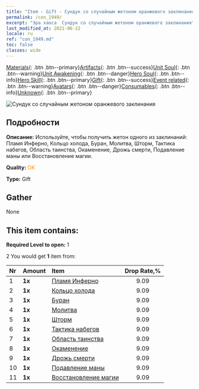 ```yaml
---
title: "Item - Gift - Сундук со случайным жетоном оранжевого заклинания"
permalink: /con_1949/
excerpt: "Эра хаоса  Сундук со случайным жетоном оранжевого заклинания"
last_modified_at: 2021-06-22
locale: ru
ref: "con_1949.md"
toc: false
classes: wide
---
```

 [Materials](/ItemsRU/){: .btn .btn--primary}[Artifacts](/ItemsRU/Artifacts/){: .btn .btn--success}[Unit Soul](/ItemsRU/UnitSoul/){: .btn .btn--warning}[Unit Awakening](/ItemsRU/UnitAwakening/){: .btn .btn--danger}[Hero Soul](/ItemsRU/HeroSoul/){: .btn .btn--info}[Hero Skill](/ItemsRU/HeroSkill/){: .btn .btn--primary}[Gift](/ItemsRU/Gift/){: .btn .btn--success}[Event related](/ItemsRU/Events/){: .btn .btn--warning}[Avatars](/ItemsRU/Avatars/){: .btn .btn--danger}[Consumables](/ItemsRU/Consumables/){: .btn .btn--info}[Unknown](/ItemsRU/Unknown/){: .btn .btn--primary}

 ![Сундук со случайным жетоном оранжевого заклинания](/images/t/i_7012.png)

## Подробности
 **Описание:** Используйте, чтобы получить жетон одного из заклинаний: Пламя Инферно, Кольцо холода, Буран, Молитва, Шторм, Тактика набегов, Область таинства, Окаменение, Дрожь смерти, Подавление маны или Восстановление магии.

 **Quality:** <span style="color: #FF8C00">OK</span>

 **Type:** Gift

## Gather

  None

## This item contains:

 **Required Level to open:** 1

 2 You would get **1** item  from:

  | Nr | Amount |     Item    | Drop Rate,% |
  |:---|:-------|:------------|:---------:|
  | 1 |  **1x** | [Пламя Инферно](/ItemsRU/her_406/) | 9.09 | 
  | 2 |  **1x** | [Кольцо холода](/ItemsRU/her_421/) | 9.09 | 
  | 3 |  **1x** | [Буран](/ItemsRU/her_423/) | 9.09 | 
  | 4 |  **1x** | [Молитва](/ItemsRU/her_432/) | 9.09 | 
  | 5 |  **1x** | [Шторм](/ItemsRU/her_445/) | 9.09 | 
  | 6 |  **1x** | [Тактика набегов](/ItemsRU/her_450/) | 9.09 | 
  | 7 |  **1x** | [Область таинства](/ItemsRU/her_470/) | 9.09 | 
  | 8 |  **1x** | [Окаменение](/ItemsRU/her_471/) | 9.09 | 
  | 9 |  **1x** | [Дрожь смерти](/ItemsRU/her_456/) | 9.09 | 
  | 10 |  **1x** | [Подавление маны](/ItemsRU/her_480/) | 9.09 | 
  | 11 |  **1x** | [Восстановление магии](/ItemsRU/her_482/) | 9.09 | 

